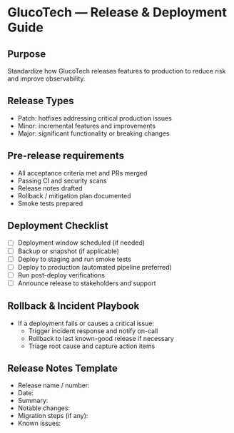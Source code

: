 # GlucoTech — Release & Deployment Guide

## Purpose
Standardize how GlucoTech releases features to production to reduce risk and improve observability.

## Release Types
- Patch: hotfixes addressing critical production issues
- Minor: incremental features and improvements
- Major: significant functionality or breaking changes

## Pre-release requirements
- All acceptance criteria met and PRs merged
- Passing CI and security scans
- Release notes drafted
- Rollback / mitigation plan documented
- Smoke tests prepared

## Deployment Checklist
- [ ] Deployment window scheduled (if needed)
- [ ] Backup or snapshot (if applicable)
- [ ] Deploy to staging and run smoke tests
- [ ] Deploy to production (automated pipeline preferred)
- [ ] Run post-deploy verifications
- [ ] Announce release to stakeholders and support

## Rollback & Incident Playbook
- If a deployment fails or causes a critical issue:
  - Trigger incident response and notify on-call
  - Rollback to last known-good release if necessary
  - Triage root cause and capture action items

## Release Notes Template
- Release name / number:
- Date:
- Summary:
- Notable changes:
- Migration steps (if any):
- Known issues:
